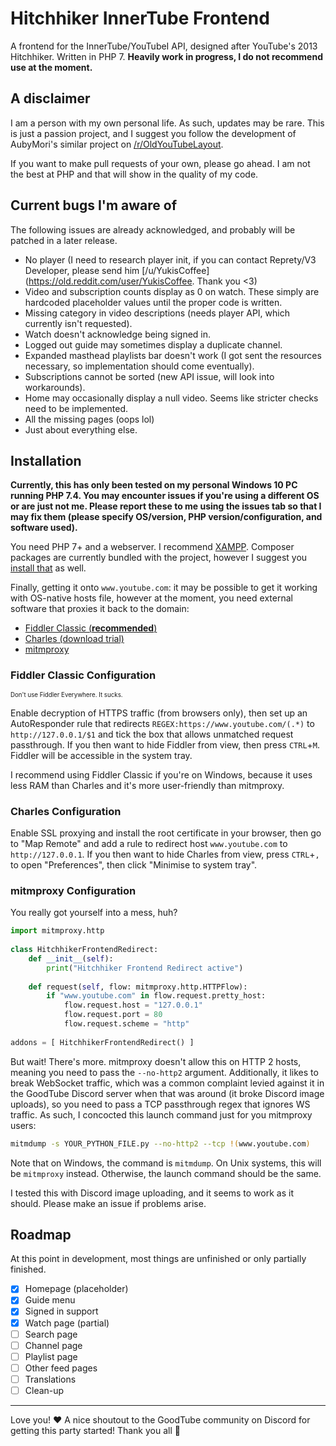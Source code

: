 # Hitchhiker InnerTube Frontend

A frontend for the InnerTube/YouTubeI API, designed after YouTube's 2013 Hitchhiker. Written in PHP 7. **Heavily work in progress, I do not recommend use at the moment.**

## A disclaimer

I am a person with my own personal life. As such, updates may be rare. This is just a passion project, and I suggest you follow the development of AubyMori's similar project on [/r/OldYouTubeLayout](https://old.reddit.com/r/oldyoutubelayout).

If you want to make pull requests of your own, please go ahead. I am not the best at PHP and that will show in the quality of my code.

## Current bugs I'm aware of

The following issues are already acknowledged, and probably will be patched in a later release.

- No player (I need to research player init, if you can contact Reprety/V3 Developer, please send him [/u/YukisCoffee](https://old.reddit.com/user/YukisCoffee. Thank you <3)
- Video and subscription counts display as 0 on watch. These simply are hardcoded placeholder values until the proper code is written.
- Missing category in video descriptions (needs player API, which currently isn't requested).
- Watch doesn't acknowledge being signed in.
- Logged out guide may sometimes display a duplicate channel.
- Expanded masthead playlists bar doesn't work (I got sent the resources necessary, so implementation should come eventually).
- Subscriptions cannot be sorted (new API issue, will look into workarounds).
- Home may occasionally display a null video. Seems like stricter checks need to be implemented.
- All the missing pages (oops lol)
- Just about everything else.

## Installation

**Currently, this has only been tested on my personal Windows 10 PC running PHP 7.4. You may encounter issues if you're using a different OS or are just not me. Please report these to me using the issues tab so that I may fix them (please specify OS/version, PHP version/configuration, and software used).**

You need PHP 7+ and a webserver. I recommend [XAMPP](https://www.apachefriends.org/download.html). Composer packages are currently bundled with the project, however I suggest you [install that](https://getcomposer.org/download/) as well.

Finally, getting it onto `www.youtube.com`: it may be possible to get it working with OS-native hosts file, however at the moment, you need external software that proxies it back to the domain:
- [Fiddler Classic (**recommended**)](https://www.telerik.com/download/fiddler/fiddler4)
- [Charles (download trial)](https://www.charlesproxy.com/download/)
- [mitmproxy](https://mitmproxy.org/)

### Fiddler Classic Configuration

<sub><sub>Don't use Fiddler Everywhere. It sucks.</sub></sub>

Enable decryption of HTTPS traffic (from browsers only), then set up an AutoResponder rule that redirects `REGEX:https://www.youtube.com/(.*)` to `http://127.0.0.1/$1` and tick the box that allows unmatched request passthrough. If you then want to hide Fiddler from view, then press `CTRL`+`M`. Fiddler will be accessible in the system tray.

I recommend using Fiddler Classic if you're on Windows, because it uses less RAM than Charles and it's more user-friendly than mitmproxy.

### Charles Configuration

Enable SSL proxying and install the root certificate in your browser, then go to "Map Remote" and add a rule to redirect host `www.youtube.com` to `http://127.0.0.1`. If you then want to hide Charles from view, press `CTRL`+`,` to open "Preferences", then click "Minimise to system tray".

### mitmproxy Configuration

You really got yourself into a mess, huh?
```py
import mitmproxy.http
        
class HitchhikerFrontendRedirect:
    def __init__(self):
        print("Hitchhiker Frontend Redirect active")
    
    def request(self, flow: mitmproxy.http.HTTPFlow):
        if "www.youtube.com" in flow.request.pretty_host:
            flow.request.host = "127.0.0.1"
            flow.request.port = 80
            flow.request.scheme = "http"
    
addons = [ HitchhikerFrontendRedirect() ]
```

But wait! There's more. mitmproxy doesn't allow this on HTTP 2 hosts, meaning you need to pass the `--no-http2` argument. Additionally, it likes to break WebSocket traffic, which was a common complaint levied against it in the GoodTube Discord server when that was around (it broke Discord image uploads), so you need to pass a TCP passthrough regex that ignores WS traffic. As such, I concocted this launch command just for you mitmproxy users:

```sh
mitmdump -s YOUR_PYTHON_FILE.py --no-http2 --tcp !(www.youtube.com)
```

Note that on Windows, the command is `mitmdump`. On Unix systems, this will be `mitmproxy` instead. Otherwise, the launch command should be the same.

I tested this with Discord image uploading, and it seems to work as it should. Please make an issue if problems arise.

## Roadmap

At this point in development, most things are unfinished or only partially finished.

- [x] Homepage (placeholder)
- [x] Guide menu
- [x] Signed in support
- [x] Watch page (partial)
- [ ] Search page
- [ ] Channel page
- [ ] Playlist page
- [ ] Other feed pages
- [ ] Translations
- [ ] Clean-up

---

Love you! ❤ A nice shoutout to the GoodTube community on Discord for getting this party started! Thank you all 🥰